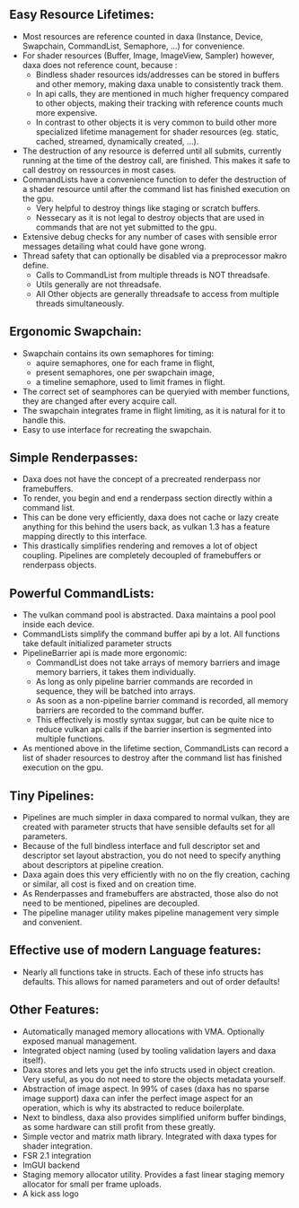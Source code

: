 ## Easy Resource Lifetimes:
- Most resources are reference counted in daxa (Instance, Device, Swapchain, CommandList, Semaphore, ...) for convenience.
- For shader resources (Buffer, Image, ImageView, Sampler) however, daxa does not reference count, because  :
  - Bindless shader resources ids/addresses can be stored in buffers and other memory, making daxa unable to consistently track them.
  - In api calls, they are mentioned in much higher frequency compared to other objects, making their tracking with reference counts much more expensive.
  - In contrast to other objects it is very common to build other more specialized lifetime management for shader resources (eg. static, cached, streamed, dynamically created, ...).
- The destruction of any resource is deferred until all submits, currently running at the time of the destroy call, are finished. This makes it safe to call destroy on ressources in most cases.
- CommandLists have a convenience function to defer the destruction of a shader resource until after the command list has finished execution on the gpu.
  - Very helpful to destroy things like staging or scratch buffers.
  - Nessecary as it is not legal to destroy objects that are used in commands that are not yet submitted to the gpu.
- Extensive debug checks for any number of cases with sensible error messages detailing what could have gone wrong.
- Thread safety that can optionally be disabled via a preprocessor makro define.
  - Calls to CommandList from multiple threads is NOT threadsafe.
  - Utils generally are not threadsafe.
  - All Other objects are generally threadsafe to access from multiple threads simultaneously.

## Ergonomic Swapchain:
- Swapchain contains its own semaphores for timing:
  - aquire semaphores, one for each frame in flight,
  - present semaphores, one per swapchain image,
  - a timeline semaphore, used to limit frames in flight.
- The correct set of seamphores can be queryied with member functions, they are changed after every acquire call.
- The swapchain integrates frame in flight limiting, as it is natural for it to handle this.
- Easy to use interface for recreating the swapchain.

## Simple Renderpasses:
- Daxa does not have the concept of a precreated renderpass nor framebuffers.
- To render, you begin and end a renderpass section directly within a command list.
- This can be done very efficiently, daxa does not cache or lazy create anything for this behind the users back, as vulkan 1.3 has a feature mapping directly to this interface.
- This drastically simplifies rendering and removes a lot of object coupling. Pipelines are completely decoupled of framebuffers or renderpass objects.

## Powerful CommandLists:
- The vulkan command pool is abstracted. Daxa maintains a pool pool inside each device.
- CommandLists simplify the command buffer api by a lot. All functions take default initialized parameter structs
- PipelineBarrier api is made more ergonomic:
  - CommandList does not take arrays of memory barriers and image memory barriers, it takes them individually.
  - As long as only pipeline barrier commands are recorded in sequence, they will be batched into arrays.
  - As soon as a non-pipeline barrier command is recorded, all memory barriers are recorded to the command buffer.
  - This effectively is mostly syntax suggar, but can be quite nice to reduce vulkan api calls if the barrier insertion is segmented into multiple functions.
- As mentioned above in the lifetime section, CommandLists can record a list of shader resources to destroy after the command list has finished execution on the gpu.

## Tiny Pipelines:
- Pipelines are much simpler in daxa compared to normal vulkan, they are created with parameter structs that have sensible defaults set for all parameters.
- Because of the full bindless interface and full descriptor set and descriptor set layout abstraction, you do not need to specify anything about descriptors at pipeline creation.
- Daxa again does this very efficiently with no on the fly creation, caching or similar, all cost is fixed and on creation time.
- As Renderpasses and framebuffers are abstracted, those also do not need to be mentioned, pipelines are decoupled.
- The pipeline manager utility makes pipeline management very simple and convenient.

## Effective use of modern Language features:
- Nearly all functions take in structs. Each of these info structs has defaults. This allows for named parameters and out of order defaults!

## Other Features:
- Automatically managed memory allocations with VMA. Optionally exposed manual management.
- Integrated object naming (used by tooling validation layers and daxa itself).
- Daxa stores and lets you get the info structs used in object creation. Very useful, as you do not need to store the objects metadata yourself.
- Abstraction of image aspect. In 99% of cases (daxa has no sparse image support) daxa can infer the perfect image aspect for an operation, which is why its abstracted to reduce boilerplate.
- Next to bindless, daxa also provides simplified uniform buffer bindings, as some hardware can still profit from these greatly. 
- Simple vector and matrix math library. Integrated with daxa types for shader integration.
- FSR 2.1 integration
- ImGUI backend
- Staging memory allocator utility. Provides a fast linear staging memory allocator for small per frame uploads.
- A kick ass logo
